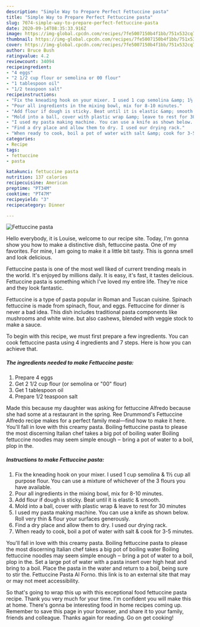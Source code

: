 ```yaml
---
description: "Simple Way to Prepare Perfect Fettuccine pasta"
title: "Simple Way to Prepare Perfect Fettuccine pasta"
slug: 7074-simple-way-to-prepare-perfect-fettuccine-pasta
date: 2020-09-14T08:35:33.916Z
image: https://img-global.cpcdn.com/recipes/7fe5007150b4f1bb/751x532cq70/fettuccine-pasta-recipe-main-photo.jpg
thumbnail: https://img-global.cpcdn.com/recipes/7fe5007150b4f1bb/751x532cq70/fettuccine-pasta-recipe-main-photo.jpg
cover: https://img-global.cpcdn.com/recipes/7fe5007150b4f1bb/751x532cq70/fettuccine-pasta-recipe-main-photo.jpg
author: Bruce Bush
ratingvalue: 4.2
reviewcount: 34094
recipeingredient:
- "4 eggs"
- "2 1/2 cup flour or semolina or 00 flour"
- "1 tablespoon oil"
- "1/2 teaspoon salt"
recipeinstructions:
- "Fix the kneading hook on your mixer. I used 1 cup semolina &amp; 1½ cup all purpose flour. You can use a mixture of whichever of the 3 flours you have available."
- "Pour all ingredients in the mixing bowl, mix for 8-10 minutes."
- "Add flour if dough is sticky. Beat until it is elastic &amp; smooth."
- "Mold into a ball, cover with plastic wrap &amp; leave to rest for 30 minutes"
- "I used my pasta making machine. You can use a knife as shown below. Roll very thin &amp; flour your surfaces generously."
- "Find a dry place and allow them to dry. I used our drying rack."
- "When ready to cook, boil a pot of water with salt &amp; cook for 3-5 minutes."
categories:
- Recipe
tags:
- fettuccine
- pasta

katakunci: fettuccine pasta 
nutrition: 137 calories
recipecuisine: American
preptime: "PT34M"
cooktime: "PT47M"
recipeyield: "3"
recipecategory: Dinner

---
```



![Fettuccine pasta](https://img-global.cpcdn.com/recipes/7fe5007150b4f1bb/751x532cq70/fettuccine-pasta-recipe-main-photo.jpg)

Hello everybody, it is Louise, welcome to our recipe site. Today, I'm gonna show you how to make a distinctive dish, fettuccine pasta. One of my favorites. For mine, I am going to make it a little bit tasty. This is gonna smell and look delicious.

Fettuccine pasta is one of the most well liked of current trending meals in the world. It's enjoyed by millions daily. It is easy, it's fast, it tastes delicious. Fettuccine pasta is something which I've loved my entire life. They're nice and they look fantastic.

Fettuccine is a type of pasta popular in Roman and Tuscan cuisine. Spinach fettuccine is made from spinach, flour, and eggs. Fettuccine for dinner is never a bad idea. This dish includes traditional pasta components like mushrooms and white wine. but also cashews, blended with veggie stock to make a sauce.


To begin with this recipe, we must first prepare a few ingredients. You can cook fettuccine pasta using 4 ingredients and 7 steps. Here is how you can achieve that.

<!--inarticleads1-->

##### The ingredients needed to make Fettuccine pasta:

1. Prepare 4 eggs
1. Get 2 1/2 cup flour (or semolina or &#34;00&#34; flour)
1. Get 1 tablespoon oil
1. Prepare 1/2 teaspoon salt


Made this because my daughter was asking for fettuccine Alfredo because she had some at a restaurant in the spring. Ree Drummond&#39;s Fettuccine Alfredo recipe makes for a perfect family meal—find how to make it here. You&#39;ll fall in love with this creamy pasta. Boiling fettuccine pasta to please the most discerning Italian chef takes a big pot of boiling water Boiling fettuccine noodles may seem simple enough ‒ bring a pot of water to a boil, plop in the. 

<!--inarticleads2-->

##### Instructions to make Fettuccine pasta:

1. Fix the kneading hook on your mixer. I used 1 cup semolina &amp; 1½ cup all purpose flour. You can use a mixture of whichever of the 3 flours you have available.
1. Pour all ingredients in the mixing bowl, mix for 8-10 minutes.
1. Add flour if dough is sticky. Beat until it is elastic &amp; smooth.
1. Mold into a ball, cover with plastic wrap &amp; leave to rest for 30 minutes
1. I used my pasta making machine. You can use a knife as shown below. Roll very thin &amp; flour your surfaces generously.
1. Find a dry place and allow them to dry. I used our drying rack.
1. When ready to cook, boil a pot of water with salt &amp; cook for 3-5 minutes.


You&#39;ll fall in love with this creamy pasta. Boiling fettuccine pasta to please the most discerning Italian chef takes a big pot of boiling water Boiling fettuccine noodles may seem simple enough ‒ bring a pot of water to a boil, plop in the. Set a large pot of water with a pasta insert over high heat and bring to a boil. Place the pasta in the water and return to a boil, being sure to stir the. Fettuccine Pasta Al Forno. this link is to an external site that may or may not meet accessibility. 

So that's going to wrap this up with this exceptional food fettuccine pasta recipe. Thank you very much for your time. I'm confident you will make this at home. There's gonna be interesting food in home recipes coming up. Remember to save this page in your browser, and share it to your family, friends and colleague. Thanks again for reading. Go on get cooking!
